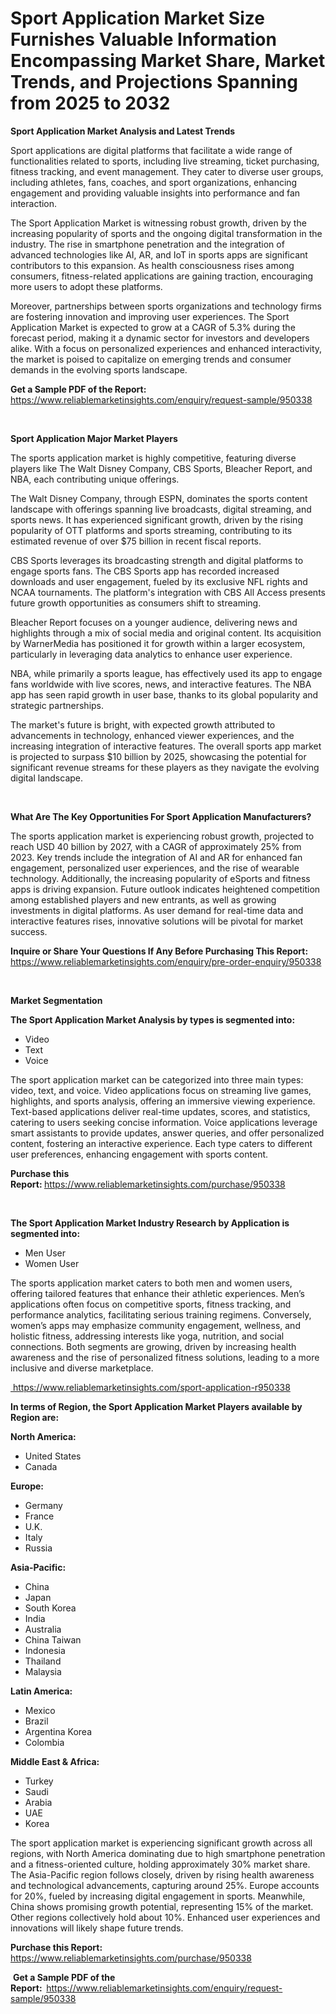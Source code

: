 <p><h1>Sport Application Market Size Furnishes Valuable Information Encompassing Market Share, Market Trends, and Projections Spanning from 2025 to 2032</h1></p><p><strong>Sport Application Market Analysis and Latest Trends</strong></p>
<p><p>Sport applications are digital platforms that facilitate a wide range of functionalities related to sports, including live streaming, ticket purchasing, fitness tracking, and event management. They cater to diverse user groups, including athletes, fans, coaches, and sport organizations, enhancing engagement and providing valuable insights into performance and fan interaction.</p><p>The Sport Application Market is witnessing robust growth, driven by the increasing popularity of sports and the ongoing digital transformation in the industry. The rise in smartphone penetration and the integration of advanced technologies like AI, AR, and IoT in sports apps are significant contributors to this expansion. As health consciousness rises among consumers, fitness-related applications are gaining traction, encouraging more users to adopt these platforms.</p><p>Moreover, partnerships between sports organizations and technology firms are fostering innovation and improving user experiences. The Sport Application Market is expected to grow at a CAGR of 5.3% during the forecast period, making it a dynamic sector for investors and developers alike. With a focus on personalized experiences and enhanced interactivity, the market is poised to capitalize on emerging trends and consumer demands in the evolving sports landscape.</p></p>
<p><strong>Get a Sample PDF of the Report:&nbsp;</strong> <a href="https://www.reliablemarketinsights.com/enquiry/request-sample/950338?utm_campaign=2642&utm_medium=2&utm_source=Github&utm_content=ia&utm_term=18042025&utm_id=sport-application">https://www.reliablemarketinsights.com/enquiry/request-sample/950338</a></p>
<p>&nbsp;</p>
<p><strong>Sport Application Major Market Players</strong></p>
<p><p>The sports application market is highly competitive, featuring diverse players like The Walt Disney Company, CBS Sports, Bleacher Report, and NBA, each contributing unique offerings. </p><p>The Walt Disney Company, through ESPN, dominates the sports content landscape with offerings spanning live broadcasts, digital streaming, and sports news. It has experienced significant growth, driven by the rising popularity of OTT platforms and sports streaming, contributing to its estimated revenue of over $75 billion in recent fiscal reports. </p><p>CBS Sports leverages its broadcasting strength and digital platforms to engage sports fans. The CBS Sports app has recorded increased downloads and user engagement, fueled by its exclusive NFL rights and NCAA tournaments. The platform's integration with CBS All Access presents future growth opportunities as consumers shift to streaming. </p><p>Bleacher Report focuses on a younger audience, delivering news and highlights through a mix of social media and original content. Its acquisition by WarnerMedia has positioned it for growth within a larger ecosystem, particularly in leveraging data analytics to enhance user experience. </p><p>NBA, while primarily a sports league, has effectively used its app to engage fans worldwide with live scores, news, and interactive features. The NBA app has seen rapid growth in user base, thanks to its global popularity and strategic partnerships.</p><p>The market's future is bright, with expected growth attributed to advancements in technology, enhanced viewer experiences, and the increasing integration of interactive features. The overall sports app market is projected to surpass $10 billion by 2025, showcasing the potential for significant revenue streams for these players as they navigate the evolving digital landscape.</p></p>
<p>&nbsp;</p>
<p><strong>What Are The Key Opportunities For Sport Application Manufacturers?</strong></p>
<p><p>The sports application market is experiencing robust growth, projected to reach USD 40 billion by 2027, with a CAGR of approximately 25% from 2023. Key trends include the integration of AI and AR for enhanced fan engagement, personalized user experiences, and the rise of wearable technology. Additionally, the increasing popularity of eSports and fitness apps is driving expansion. Future outlook indicates heightened competition among established players and new entrants, as well as growing investments in digital platforms. As user demand for real-time data and interactive features rises, innovative solutions will be pivotal for market success.</p></p>
<p><strong>Inquire or Share Your Questions If Any Before Purchasing This Report:</strong> <a href="https://www.reliablemarketinsights.com/enquiry/pre-order-enquiry/950338?utm_campaign=2642&utm_medium=2&utm_source=Github&utm_content=ia&utm_term=18042025&utm_id=sport-application">https://www.reliablemarketinsights.com/enquiry/pre-order-enquiry/950338</a></p>
<p>&nbsp;</p>
<p><strong>Market Segmentation</strong></p>
<p><strong>The Sport Application Market Analysis by types is segmented into:</strong></p>
<p><ul><li>Video</li><li>Text</li><li>Voice</li></ul></p>
<p><p>The sport application market can be categorized into three main types: video, text, and voice. Video applications focus on streaming live games, highlights, and sports analysis, offering an immersive viewing experience. Text-based applications deliver real-time updates, scores, and statistics, catering to users seeking concise information. Voice applications leverage smart assistants to provide updates, answer queries, and offer personalized content, fostering an interactive experience. Each type caters to different user preferences, enhancing engagement with sports content.</p></p>
<p><strong>Purchase this Report:&nbsp;</strong><a href="https://www.reliablemarketinsights.com/purchase/950338?utm_campaign=2642&utm_medium=2&utm_source=Github&utm_content=ia&utm_term=18042025&utm_id=sport-application">https://www.reliablemarketinsights.com/purchase/950338</a></p>
<p>&nbsp;</p>
<p><strong>The Sport Application Market Industry Research by Application is segmented into:</strong></p>
<p><ul><li>Men User</li><li>Women User</li></ul></p>
<p><p>The sports application market caters to both men and women users, offering tailored features that enhance their athletic experiences. Men’s applications often focus on competitive sports, fitness tracking, and performance analytics, facilitating serious training regimens. Conversely, women’s apps may emphasize community engagement, wellness, and holistic fitness, addressing interests like yoga, nutrition, and social connections. Both segments are growing, driven by increasing health awareness and the rise of personalized fitness solutions, leading to a more inclusive and diverse marketplace.</p></p>
<p><a href="https://www.reliablemarketinsights.com/sport-application-r950338?utm_campaign=2642&utm_medium=2&utm_source=Github&utm_content=ia&utm_term=18042025&utm_id=sport-application">&nbsp;https://www.reliablemarketinsights.com/sport-application-r950338</a></p>
<p><strong>In terms of Region, the Sport Application Market Players available by Region are:</strong></p>
<p>
    <p> <strong> North America: </strong>
        <ul>
            <li>United States</li>
            <li>Canada</li>
        </ul>
        </p> 
    <p> <strong> Europe: </strong>
        <ul>
            <li>Germany</li>
            <li>France</li>
            <li>U.K.</li>
            <li>Italy</li>
            <li>Russia</li>
        </ul>
        </p> 
    <p> <strong> Asia-Pacific: </strong>
        <ul>
            <li>China</li>
            <li>Japan</li>
            <li>South Korea</li>
            <li>India</li>
            <li>Australia</li>
            <li>China Taiwan</li>
            <li>Indonesia</li>
            <li>Thailand</li>
            <li>Malaysia</li>
        </ul>
        </p> 
    <p> <strong> Latin America: </strong>
        <ul>
            <li>Mexico</li>
            <li>Brazil</li>
            <li>Argentina Korea</li>
            <li>Colombia</li>
        </ul>
        </p> 
    <p> <strong> Middle East & Africa: </strong>
        <ul>
            <li>Turkey</li>
            <li>Saudi</li>
            <li>Arabia</li>
            <li>UAE</li>
            <li>Korea</li>
        </ul>
    </p>
    </p>
<p><p>The sport application market is experiencing significant growth across all regions, with North America dominating due to high smartphone penetration and a fitness-oriented culture, holding approximately 30% market share. The Asia-Pacific region follows closely, driven by rising health awareness and technological advancements, capturing around 25%. Europe accounts for 20%, fueled by increasing digital engagement in sports. Meanwhile, China shows promising growth potential, representing 15% of the market. Other regions collectively hold about 10%. Enhanced user experiences and innovations will likely shape future trends.</p></p>
<p><strong>Purchase this Report: </strong><a href="https://www.reliablemarketinsights.com/purchase/950338?utm_campaign=2642&utm_medium=2&utm_source=Github&utm_content=ia&utm_term=18042025&utm_id=sport-application">https://www.reliablemarketinsights.com/purchase/950338</a></p>
<p>&nbsp;<strong>Get a Sample PDF of the Report:&nbsp;&nbsp;</strong><a href="https://www.reliablemarketinsights.com/enquiry/request-sample/950338?utm_campaign=2642&utm_medium=2&utm_source=Github&utm_content=ia&utm_term=18042025&utm_id=sport-application">https://www.reliablemarketinsights.com/enquiry/request-sample/950338</a></p>
<p><strong></strong></p>
<p><p></p><p></p><p></p></p>